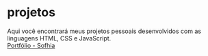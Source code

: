 # projetos

Aqui você encontrará meus projetos pessoais desenvolvidos com as linguagens HTML, CSS e JavaScript. <br>
<a href="https://sofhia-neres.github.io/projetos-0.1/portifolio/index.html">Portfólio - Sofhia</a>
